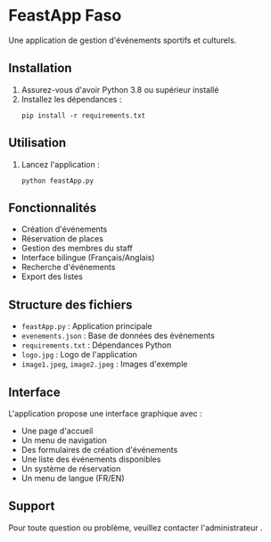 # FeastApp Faso

Une application de gestion d'événements sportifs et culturels.

## Installation

1. Assurez-vous d'avoir Python 3.8 ou supérieur installé
2. Installez les dépendances :
   ```
   pip install -r requirements.txt
   ```

## Utilisation

1. Lancez l'application :
   ```
   python feastApp.py
   ```

## Fonctionnalités

- Création d'événements
- Réservation de places
- Gestion des membres du staff
- Interface bilingue (Français/Anglais)
- Recherche d'événements
- Export des listes

## Structure des fichiers

- `feastApp.py` : Application principale
- `evenements.json` : Base de données des événements
- `requirements.txt` : Dépendances Python
- `logo.jpg` : Logo de l'application
- `image1.jpeg`, `image2.jpeg` : Images d'exemple

## Interface

L'application propose une interface graphique avec :

- Une page d'accueil
- Un menu de navigation
- Des formulaires de création d'événements
- Une liste des événements disponibles
- Un système de réservation
- Un menu de langue (FR/EN)

## Support

Pour toute question ou problème, veuillez contacter l'administrateur . 
